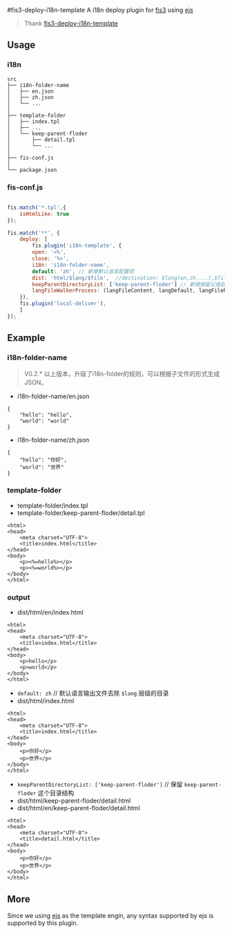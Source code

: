 #fis3-deploy-i18n-template
A i18n deploy plugin for [fis3](http://fis.baidu.com/) using [ejs](https://www.npmjs.com/package/ejs)

> Thank [fis3-deploy-i18n-template](https://github.com/foio/fis3-deploy-i18n-template)

## Usage

### i18n

```
src
├── i18n-folder-name
│   ├── en.json
│   ├── zh.json
│   └── ...
│ 
├── template-folder
│   ├── index.tpl
│   ├── ...
│   └── keep-parent-floder
│       ├── detail.tpl
│       └── ...
│ 
├── fis-conf.js
│ 
└── package.json
```

### fis-conf.js

``` javascript

fis.match('*.tpl',{
    isHtmlLike: true
});

fis.match('**', {
    deploy: [
        fis.plugin('i18n-template', {
        open: '<%',
        close: '%>',
        i18n: 'i18n-folder-name',
        default: 'zh', // 新增默认语言配置项
        dist: 'html/$lang/$file',  //destination: $lang(en,zh....),$file
        keepParentDirectoryList: ['keep-parent-floder'] // 新增保留父级目录结构的关键字清单
        langFileWalkerProcess: (langFileContent, langDefault, langFileName) => {...}
    }),
    fis.plugin('local-deliver'),
    ]
});
```

## Example

### i18n-folder-name

> V0.2.* 以上版本，升级了i18n-folder的规则，可以根据子文件的形式生成JSON。

- i18n-folder-name/en.json

```
{
    "hello": "hello",
    "world": "world"
}
```

- i18n-folder-name/zh.json

```
{
    "hello": "你好",
    "world": "世界"
}
```

### template-folder

- template-folder/index.tpl
- template-folder/keep-parent-floder/detail.tpl

```
<html>
<head>
    <meta charset="UTF-8">
    <title>index.html</title>
</head>
<body>
    <p><%=hello%></p>
    <p><%=world%></p>
</body>
</html>
```

### output
- dist/html/en/index.html

```
<html>
<head>
    <meta charset="UTF-8">
    <title>index.html</title>
</head>
<body>
    <p>hello</p>
    <p>world</p>
</body>
</html>
```

- `default: zh`    // 默认语言输出文件去除 `$lang` 层级的目录
- dist/html/index.html

```
<html>
<head>
    <meta charset="UTF-8">
    <title>index.html</title>
</head>
<body>
    <p>你好</p>
    <p>世界</p>
</body>
</html>
```

- `keepParentDirectoryList: ['keep-parent-floder']`    // 保留 `keep-parent-floder` 这个目录结构
- dist/html/keep-parent-floder/detail.html
- dist/html/en/keep-parent-floder/detail.html

```
<html>
<head>
    <meta charset="UTF-8">
    <title>detail.html</title>
</head>
<body>
    <p>你好</p>
    <p>世界</p>
</body>
</html>
```

## More

Since we using [ejs](https://www.npmjs.com/package/ejs) as the template engin, any syntax supported by ejs is supported by this plugin.
